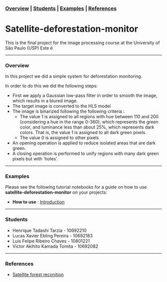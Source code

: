 ### [Overview](#overview) | [Students](#students) | [Examples](#examples) | [References](#references) 

# Satellite-deforestation-monitor

This is the final project for the image processing course at the University of São Paulo (USP)
Este é 


---
### Overview
In this project we did a simple system for deforestation monitoring.

In order to do this we did the following steps:
 - First we apply a Gaussian low-pass filter in order to smooth the image, which results in a blured image.
 - The target image is converted to the HLS model
 - The image is binarized following the following criteria :
   - The value 1 is assigned to all regions with hue between 110 and 200 (considering a hue in the range 0-360), which represents the green color, and luminance less than about 25%, which represents dark colors. That is, the value 1 is assigned to all dark green pixels.
   - The value 0 is assigned to other pixels
 - An opening operation is applied to reduce isolated areas that are dark green.
 - A closing operation is performed to unify regions with many dark green pixels but with 'holes'.

--- 
### Examples
Please see the following tutorial notebooks for a guide on how to use **satellite-deforestation-monitor** on your projects:
 - **How to use** : [Introduction](https://drive.google.com/drive/folders/1mP4s86rJRre1cNfXYY7-XOkVATl5tZIn)
  
---
### Students
  - Henrique Tadashi Tarzia - 10692210
  - Lucas Xavier Ebling Pereira - 10692183
  - Luis Felipe Ribeiro Chaves - 10801221 
  - Victor Akihito Kamada Tomita - 10692082
---

### References
 - [Satellite forest reconition](https://clouard.users.greyc.fr/Pantheon/experiments/forestarea-extraction/index-en.html)
